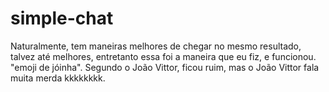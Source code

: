 # simple-chat
Naturalmente, tem maneiras melhores de chegar no mesmo resultado, talvez até melhores, entretanto essa foi a maneira que eu fiz, e funcionou. "emoji de jóinha". Segundo o João Vittor, ficou ruim, mas o João Vittor fala muita merda kkkkkkkk.